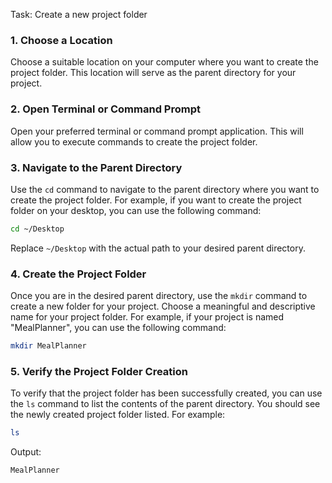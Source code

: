 

Task: Create a new project folder

### 1. Choose a Location
Choose a suitable location on your computer where you want to create the project folder. This location will serve as the parent directory for your project.

### 2. Open Terminal or Command Prompt
Open your preferred terminal or command prompt application. This will allow you to execute commands to create the project folder.

### 3. Navigate to the Parent Directory
Use the `cd` command to navigate to the parent directory where you want to create the project folder. For example, if you want to create the project folder on your desktop, you can use the following command:
```bash
cd ~/Desktop
```
Replace `~/Desktop` with the actual path to your desired parent directory.

### 4. Create the Project Folder
Once you are in the desired parent directory, use the `mkdir` command to create a new folder for your project. Choose a meaningful and descriptive name for your project folder. For example, if your project is named "MealPlanner", you can use the following command:
```bash
mkdir MealPlanner
```

### 5. Verify the Project Folder Creation
To verify that the project folder has been successfully created, you can use the `ls` command to list the contents of the parent directory. You should see the newly created project folder listed. For example:
```bash
ls
```
Output:
```
MealPlanner
```
